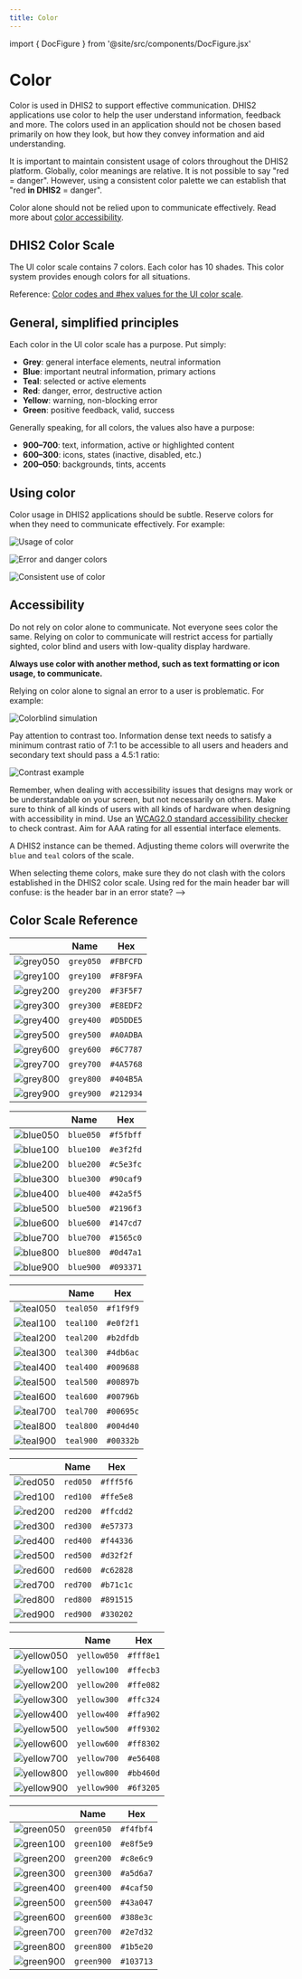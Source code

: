 ```yaml
---
title: Color
---
```


import { DocFigure } from '@site/src/components/DocFigure.jsx'

# Color

Color is used in DHIS2 to support effective communication. DHIS2 applications use color to help the user understand information, feedback and more. The colors used in an application should not be chosen based primarily on how they look, but how they convey information and aid understanding.

It is important to maintain consistent usage of colors throughout the DHIS2 platform. Globally, color meanings are relative. It is not possible to say "red = danger". However, using a consistent color palette we can establish that "red **in DHIS2** = danger".

Color alone should not be relied upon to communicate effectively. Read more about [color accessibility](#accessibility).

## DHIS2 Color Scale

<DocFigure src="/images/color/color-scale.png" caption="The UI color scale" alt="Example swatches of the UI color scale"/>

The UI color scale contains 7 colors. Each color has 10 shades. This color system provides enough colors for all situations.

Reference: [Color codes and #hex values for the UI color scale](#color-scale-reference).

## General, simplified principles

Each color in the UI color scale has a purpose. Put simply:

-   **Grey**: general interface elements, neutral information
-   **Blue**: important neutral information, primary actions
-   **Teal**: selected or active elements
-   **Red**: danger, error, destructive action
-   **Yellow**: warning, non-blocking error
-   **Green**: positive feedback, valid, success

Generally speaking, for all colors, the values also have a purpose:

-   **900–700**: text, information, active or highlighted content
-   **600–300**: icons, states (inactive, disabled, etc.)
-   **200–050**: backgrounds, tints, accents

## Using color

Color usage in DHIS2 applications should be subtle. Reserve colors for when they need to communicate effectively. For example:

![Usage of color](/images/color/ex-color-1.png)

![Error and danger colors](/images/color/ex-color-2.png)

![Consistent use of color](/images/color/ex-color-3.png)

## Accessibility

Do not rely on color alone to communicate. Not everyone sees color the same. Relying on color to communicate will restrict access for partially sighted, color blind and users with low-quality display hardware.

**Always use color with another method, such as text formatting or icon usage, to communicate.**

Relying on color alone to signal an error to a user is problematic. For example:

![Colorblind simulation](/images/color/ex-color-4.png)

Pay attention to contrast too. Information dense text needs to satisfy a minimum contrast ratio of 7:1 to be accessible to all users and headers and secondary text should pass a 4.5:1 ratio:

![Contrast example](/images/color/ex-color-5.png)

Remember, when dealing with accessibility issues that designs may work or be understandable on your screen, but not necessarily on others. Make sure to think of all kinds of users with all kinds of hardware when designing with accessibility in mind. Use an [WCAG2.0 standard accessibility checker](http://accessible-colors.com/) to check contrast. Aim for AAA rating for all essential interface elements.

A DHIS2 instance can be themed. Adjusting theme colors will overwrite the `blue` and `teal` colors of the scale.

When selecting theme colors, make sure they do not clash with the colors established in the DHIS2 color scale. Using red for the main header bar will confuse: is the header bar in an error state? -->

## Color Scale Reference

|                                              | Name      | Hex       |
| -------------------------------------------- | --------- | --------- |
| ![grey050](/images/color/color-grey-050.png) | `grey050` | `#FBFCFD` |
| ![grey100](/images/color/color-grey-100.png) | `grey100` | `#F8F9FA` |
| ![grey200](/images/color/color-grey-200.png) | `grey200` | `#F3F5F7` |
| ![grey300](/images/color/color-grey-300.png) | `grey300` | `#E8EDF2` |
| ![grey400](/images/color/color-grey-400.png) | `grey400` | `#D5DDE5` |
| ![grey500](/images/color/color-grey-500.png) | `grey500` | `#A0ADBA` |
| ![grey600](/images/color/color-grey-600.png) | `grey600` | `#6C7787` |
| ![grey700](/images/color/color-grey-700.png) | `grey700` | `#4A5768` |
| ![grey800](/images/color/color-grey-800.png) | `grey800` | `#404B5A` |
| ![grey900](/images/color/color-grey-900.png) | `grey900` | `#212934` |

|                                              | Name      | Hex       |
| -------------------------------------------- | --------- | --------- |
| ![blue050](/images/color/color-blue-050.png) | `blue050` | `#f5fbff` |
| ![blue100](/images/color/color-blue-100.png) | `blue100` | `#e3f2fd` |
| ![blue200](/images/color/color-blue-200.png) | `blue200` | `#c5e3fc` |
| ![blue300](/images/color/color-blue-300.png) | `blue300` | `#90caf9` |
| ![blue400](/images/color/color-blue-400.png) | `blue400` | `#42a5f5` |
| ![blue500](/images/color/color-blue-500.png) | `blue500` | `#2196f3` |
| ![blue600](/images/color/color-blue-600.png) | `blue600` | `#147cd7` |
| ![blue700](/images/color/color-blue-700.png) | `blue700` | `#1565c0` |
| ![blue800](/images/color/color-blue-800.png) | `blue800` | `#0d47a1` |
| ![blue900](/images/color/color-blue-900.png) | `blue900` | `#093371` |

|                                              | Name      | Hex       |
| -------------------------------------------- | --------- | --------- |
| ![teal050](/images/color/color-teal-050.png) | `teal050` | `#f1f9f9` |
| ![teal100](/images/color/color-teal-100.png) | `teal100` | `#e0f2f1` |
| ![teal200](/images/color/color-teal-200.png) | `teal200` | `#b2dfdb` |
| ![teal300](/images/color/color-teal-300.png) | `teal300` | `#4db6ac` |
| ![teal400](/images/color/color-teal-400.png) | `teal400` | `#009688` |
| ![teal500](/images/color/color-teal-500.png) | `teal500` | `#00897b` |
| ![teal600](/images/color/color-teal-600.png) | `teal600` | `#00796b` |
| ![teal700](/images/color/color-teal-700.png) | `teal700` | `#00695c` |
| ![teal800](/images/color/color-teal-800.png) | `teal800` | `#004d40` |
| ![teal900](/images/color/color-teal-900.png) | `teal900` | `#00332b` |

|                                            | Name     | Hex       |
| ------------------------------------------ | -------- | --------- |
| ![red050](/images/color/color-red-050.png) | `red050` | `#fff5f6` |
| ![red100](/images/color/color-red-100.png) | `red100` | `#ffe5e8` |
| ![red200](/images/color/color-red-200.png) | `red200` | `#ffcdd2` |
| ![red300](/images/color/color-red-300.png) | `red300` | `#e57373` |
| ![red400](/images/color/color-red-400.png) | `red400` | `#f44336` |
| ![red500](/images/color/color-red-500.png) | `red500` | `#d32f2f` |
| ![red600](/images/color/color-red-600.png) | `red600` | `#c62828` |
| ![red700](/images/color/color-red-700.png) | `red700` | `#b71c1c` |
| ![red800](/images/color/color-red-800.png) | `red800` | `#891515` |
| ![red900](/images/color/color-red-900.png) | `red900` | `#330202` |

|                                                  | Name        | Hex       |
| ------------------------------------------------ | ----------- | --------- |
| ![yellow050](/images/color/color-yellow-050.png) | `yellow050` | `#fff8e1` |
| ![yellow100](/images/color/color-yellow-100.png) | `yellow100` | `#ffecb3` |
| ![yellow200](/images/color/color-yellow-200.png) | `yellow200` | `#ffe082` |
| ![yellow300](/images/color/color-yellow-300.png) | `yellow300` | `#ffc324` |
| ![yellow400](/images/color/color-yellow-400.png) | `yellow400` | `#ffa902` |
| ![yellow500](/images/color/color-yellow-500.png) | `yellow500` | `#ff9302` |
| ![yellow600](/images/color/color-yellow-600.png) | `yellow600` | `#ff8302` |
| ![yellow700](/images/color/color-yellow-700.png) | `yellow700` | `#e56408` |
| ![yellow800](/images/color/color-yellow-800.png) | `yellow800` | `#bb460d` |
| ![yellow900](/images/color/color-yellow-900.png) | `yellow900` | `#6f3205` |

|                                                | Name       | Hex       |
| ---------------------------------------------- | ---------- | --------- |
| ![green050](/images/color/color-green-050.png) | `green050` | `#f4fbf4` |
| ![green100](/images/color/color-green-100.png) | `green100` | `#e8f5e9` |
| ![green200](/images/color/color-green-200.png) | `green200` | `#c8e6c9` |
| ![green300](/images/color/color-green-300.png) | `green300` | `#a5d6a7` |
| ![green400](/images/color/color-green-400.png) | `green400` | `#4caf50` |
| ![green500](/images/color/color-green-500.png) | `green500` | `#43a047` |
| ![green600](/images/color/color-green-600.png) | `green600` | `#388e3c` |
| ![green700](/images/color/color-green-700.png) | `green700` | `#2e7d32` |
| ![green800](/images/color/color-green-800.png) | `green800` | `#1b5e20` |
| ![green900](/images/color/color-green-900.png) | `green900` | `#103713` |
